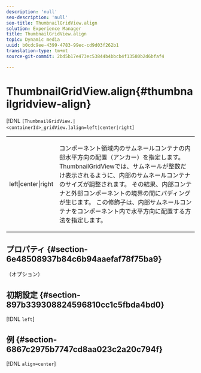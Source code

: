 ```yaml
---
description: 'null'
seo-description: 'null'
seo-title: ThumbnailGridView.align
solution: Experience Manager
title: ThumbnailGridView.align
topic: Dynamic media
uuid: b0cdc9ee-4399-4783-99ec-cd9d03f262b1
translation-type: tm+mt
source-git-commit: 2bd5b17e473ec53844b4bbcb4f13580b2d6bfaf4

---
```



# ThumbnailGridView.align{#thumbnailgridview-align}

[!DNL `[ThumbnailGridView.|<containerId>_gridView.]align=left|center|right`]

<table id="table_95890560230C48BBB03A8082F56382CA"> 
 <tbody> 
  <tr> 
   <td> <p> <span class="codeph"> left|center|right</span> </p> </td> 
   <td> <p> コンポーネント領域内のサムネールコンテナの内部水平方向の配置（アンカー）を指定します。 ThumbnailGridViewでは、サムネールが整数だけ表示されるように、内部のサムネールコンテナのサイズが調整されます。 その結果、内部コンテナと外部コンポーネントの境界の間にパディングが生じます。 この修飾子は、内部サムネールコンテナをコンポーネント内で水平方向に配置する方法を指定します。 </p> </td> 
  </tr> 
 </tbody> 
</table>

## プロパティ {#section-6e48508937b84c6b94aaefaf78f75ba9}

（オプション）

## 初期設定 {#section-897b339308824596810cc1c5fbda4bd0}

[!DNL `left`]

## 例 {#section-6867c2975b7747cd8aa023c2a20c794f}

[!DNL `align=center`]
